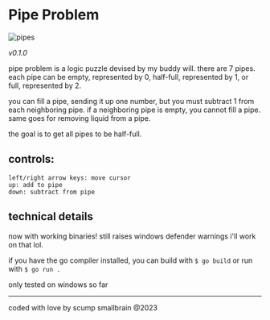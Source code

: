 # Pipe Problem

![pipes](https://github.com/scumpsmallbrain/pipes/assets/136015437/774716d5-2b81-405d-93d5-5d660fd989d5)

*v0.1.0*

pipe problem is a logic puzzle devised by my buddy will. there are 7 pipes. each pipe can be empty, represented by 0, half-full, represented by 1, or full, represented by 2.

you can fill a pipe, sending it up one number, but you must subtract 1 from each neighboring pipe. if a neighboring pipe is empty, you cannot fill a pipe. same goes for removing liquid from a pipe.

the goal is to get all pipes to be half-full.

## controls:

```
left/right arrow keys: move cursor
up: add to pipe
down: subtract from pipe 
```

## technical details

now with working binaries! still raises windows defender warnings i'll work on that lol.

if you have the go compiler installed, you can build with `$ go build` or run with `$ go run .`

only tested on windows so far


---
coded with love by scump smallbrain @2023
